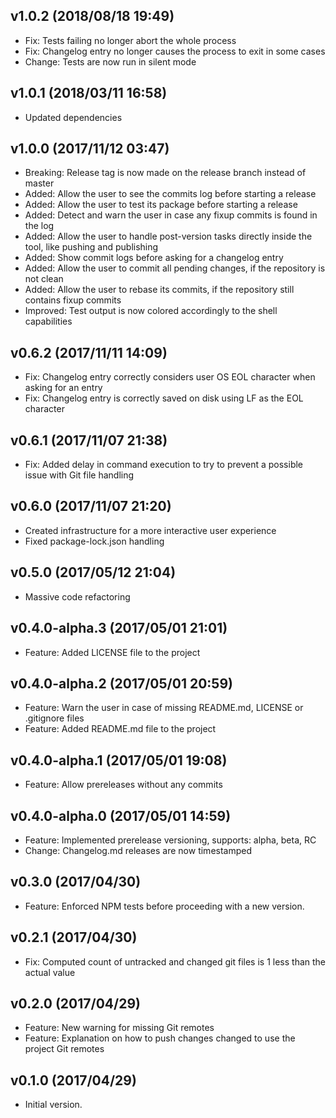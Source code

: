 
## v1.0.2 (2018/08/18 19:49)
- Fix: Tests failing no longer abort the whole process
- Fix: Changelog entry no longer causes the process to exit in some cases
- Change: Tests are now run in silent mode

## v1.0.1 (2018/03/11 16:58)
- Updated dependencies

## v1.0.0 (2017/11/12 03:47)
- Breaking: Release tag is now made on the release branch instead of master
- Added: Allow the user to see the commits log before starting a release
- Added: Allow the user to test its package before starting a release
- Added: Detect and warn the user in case any fixup commits is found in the log
- Added: Allow the user to handle post-version tasks directly inside the tool, like pushing and publishing
- Added: Show commit logs before asking for a changelog entry
- Added: Allow the user to commit all pending changes, if the repository is not clean
- Added: Allow the user to rebase its commits, if the repository still contains fixup commits
- Improved: Test output is now colored accordingly to the shell capabilities

## v0.6.2 (2017/11/11 14:09)
- Fix: Changelog entry correctly considers user OS EOL character when asking for an entry
- Fix: Changelog entry is correctly saved on disk using LF as the EOL character

## v0.6.1 (2017/11/07 21:38)
- Fix: Added delay in command execution to try to prevent a possible issue with Git file handling

## v0.6.0 (2017/11/07 21:20)
- Created infrastructure for a more interactive user experience
- Fixed package-lock.json handling

## v0.5.0 (2017/05/12 21:04)
- Massive code refactoring

## v0.4.0-alpha.3 (2017/05/01 21:01)
- Feature: Added LICENSE file to the project

## v0.4.0-alpha.2 (2017/05/01 20:59)
- Feature: Warn the user in case of missing README.md, LICENSE or .gitignore files 
- Feature: Added README.md file to the project

## v0.4.0-alpha.1 (2017/05/01 19:08)
- Feature: Allow prereleases without any commits

## v0.4.0-alpha.0 (2017/05/01 14:59)
- Feature: Implemented prerelease versioning, supports: alpha, beta, RC
- Change: Changelog.md releases are now timestamped

## v0.3.0 (2017/04/30)
- Feature: Enforced NPM tests before proceeding with a new version.

## v0.2.1 (2017/04/30)
- Fix: Computed count of untracked and changed git files is 1 less than the actual value

## v0.2.0 (2017/04/29)
- Feature: New warning for missing Git remotes
- Feature: Explanation on how to push changes changed to use the project Git remotes

## v0.1.0 (2017/04/29)
- Initial version.
